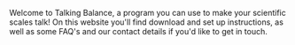 Welcome to Talking Balance, a program you can use to make your scientific scales talk!
On this website you'll find download and set up instructions, as well as some FAQ's and our contact details if you'd like to get in touch.